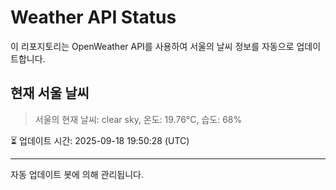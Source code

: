 
# Weather API Status

이 리포지토리는 OpenWeather API를 사용하여 서울의 날씨 정보를 자동으로 업데이트합니다.

## 현재 서울 날씨
> 서울의 현재 날씨: clear sky, 온도: 19.76°C, 습도: 68%

⏳ 업데이트 시간: 2025-09-18 19:50:28 (UTC)

---
자동 업데이트 봇에 의해 관리됩니다.
